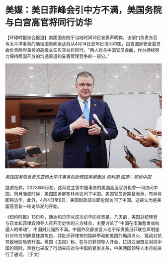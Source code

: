 # 美媒：美日菲峰会引中方不满，美国务院与白宫高官将同行访华

【环球时报综合报道】美国国务院于当地时间13日发表声明称，该部门负责东亚与太平洋事务的助理国务卿康达将从4月14日至16日访问中国，白宫国家安全委员会负责两岸事务的高级主任贝莎兰将同行。“两人将与中国官员会面，作为持续努力保持两国开放的沟通渠道和妥善管理竞争的一部分。”

![8f60be12e84b720497a6e658b850b603.jpg](https://raw.githubusercontent.com/qqhsx/qqnews_image/main/2024/04/15/美媒：美日菲峰会引中方不满，美国务院与白宫高官将同行访华/8f60be12e84b720497a6e658b850b603.jpg)

_美国国务院负责东亚和太平洋事务的助理国务卿康达 资料图 图源：视觉中国_

路透社称，2023年6月初，这两位主管中国事务的美国高层官员也曾一同访问中国。同月晚些时候，美国国务卿布林肯访问了中国。美国官员近期曾表示，布林肯即将访华。此外，4月4日至9日，美国财政部长耶伦刚访问了中国。这被认为是美国高官新一轮访华潮的开始。

《纽约时报》13日称，康达和贝莎兰这次访华的背景是，几天前，美国总统拜登与日本和菲律宾领导人召开历史性的三方峰会，主要讨论了“中国在南海愈发咄咄逼人的举动”，中国对此强烈不满。中国外交部发言人毛宁斥责美日菲联合声明是针对中方的肆意抹黑攻击，并批评菲律宾的挑衅举动和美国的煽风点火、挑动对抗导致地区局势升温。英国《卫报》称，在与日菲领导人开会、拉拢亚洲盟友对抗中国的同时，拜登也采取了行动来应对与中国的紧张关系，中美两国领导人本月初进行了通话。（于文）

